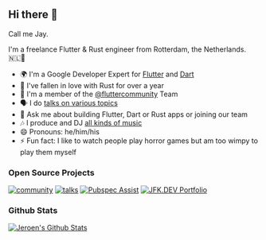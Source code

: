 ## Hi there 👋
Call me Jay.

I'm a freelance Flutter & Rust engineer from Rotterdam, the Netherlands. 🇳🇱🧀

- 🌍 I'm a Google Developer Expert for [Flutter](https://flutter.dev/) and [Dart](https://dart.dev/)
- 🦀 I've fallen in love with Rust for over a year
- 💙 I'm a member of the [@fluttercommunity](https://github.com/fluttercommunity/community) Team
- 🗣 I do [talks on various topics](https://github.com/jeroen-meijer/talks)
- 💬 Ask me about building Flutter, Dart or Rust apps or joining our team
- 🎶 I produce and DJ [all kinds of music](https://www.instagram.com/flintandfigure/)
- 😄 Pronouns: he/him/his
- ⚡ Fun fact: I like to watch people play horror games but am too wimpy to play them myself

### Open Source Projects

[![community](https://github-readme-stats.vercel.app/api/pin/?username=fluttercommunity&repo=community)](https://github.com/fluttercommunity/community)
[![talks](https://github-readme-stats.vercel.app/api/pin/?username=jeroen-meijer&repo=talks)](https://github.com/jeroen-meijer/talks)
[![Pubspec Assist](https://github-readme-stats.vercel.app/api/pin/?username=jeroen-meijer&repo=pubspec-assist)](https://github.com/jeroen-meijer/pubspec-assist)
[![JFK.DEV Portfolio](https://github-readme-stats.vercel.app/api/pin/?username=jfk-dev&repo=portfolio)](https://github.com/jfk-dev/portfolio)

### Github Stats

[![Jeroen's Github Stats](https://github-readme-stats.vercel.app/api?username=jeroen-meijer&count_private=true&theme=default&show_icons=true)](https://github.com/jeroen-meijer)
